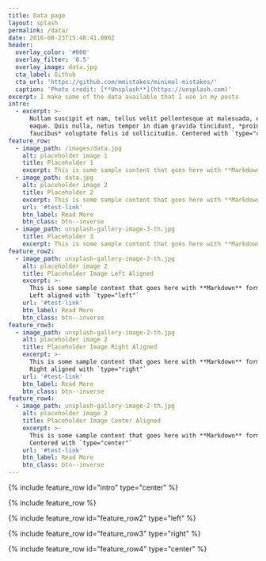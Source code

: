 ```yaml
---
title: Data page
layout: splash
permalink: /data/
date: 2016-08-23T15:48:41.000Z
header:
  overlay_color: '#000'
  overlay_filter: '0.5'
  overlay_image: data.jpg
  cta_label: Github
  cta_url: 'https://github.com/mmistakes/minimal-mistakes/'
  caption: 'Photo credit: [**Unsplash**](https://unsplash.com)'
excerpt: I make some of the data available that I use in my posts
intro:
  - excerpt: >-
      Nullam suscipit et nam, tellus velit pellentesque at malesuada, enim
      eaque. Quis nulla, netus tempor in diam gravida tincidunt, *proin
      faucibus* voluptate felis id sollicitudin. Centered with `type="center"`
feature_row:
  - image_path: /images/data.jpg
    alt: placeholder image 1
    title: Placeholder 1
    excerpt: This is some sample content that goes here with **Markdown** formatting.
  - image_path: data.jpg
    alt: placeholder image 2
    title: Placeholder 2
    excerpt: This is some sample content that goes here with **Markdown** formatting.
    url: '#test-link'
    btn_label: Read More
    btn_class: btn--inverse
  - image_path: unsplash-gallery-image-3-th.jpg
    title: Placeholder 3
    excerpt: This is some sample content that goes here with **Markdown** formatting.
feature_row2:
  - image_path: unsplash-gallery-image-2-th.jpg
    alt: placeholder image 2
    title: Placeholder Image Left Aligned
    excerpt: >-
      This is some sample content that goes here with **Markdown** formatting.
      Left aligned with `type="left"`
    url: '#test-link'
    btn_label: Read More
    btn_class: btn--inverse
feature_row3:
  - image_path: unsplash-gallery-image-2-th.jpg
    alt: placeholder image 2
    title: Placeholder Image Right Aligned
    excerpt: >-
      This is some sample content that goes here with **Markdown** formatting.
      Right aligned with `type="right"`
    url: '#test-link'
    btn_label: Read More
    btn_class: btn--inverse
feature_row4:
  - image_path: unsplash-gallery-image-2-th.jpg
    alt: placeholder image 2
    title: Placeholder Image Center Aligned
    excerpt: >-
      This is some sample content that goes here with **Markdown** formatting.
      Centered with `type="center"`
    url: '#test-link'
    btn_label: Read More
    btn_class: btn--inverse
---
```


{% include feature_row id="intro" type="center" %}

{% include feature_row %}

{% include feature_row id="feature_row2" type="left" %}

{% include feature_row id="feature_row3" type="right" %}

{% include feature_row id="feature_row4" type="center" %}
